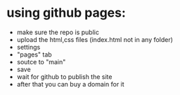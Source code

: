 # using github pages:
* make sure the repo is public
* upload the html,css files (index.html not in any folder)
* settings
* "pages" tab
* soutce to "main"
* save
* wait for github to publish the site
* after that you can buy a domain for it

